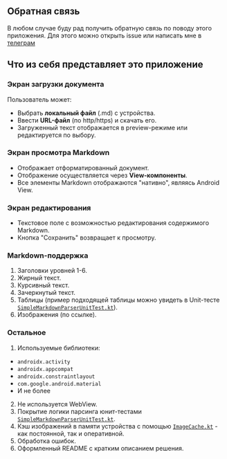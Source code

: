 ## Обратная связь
В любом случае буду рад получить обратную связь по поводу этого приложения. Для этого можно открыть issue или написать мне в [телеграм](https://t.me/plezhaa)

## Что из себя представляет это приложение

### Экран загрузки документа

Пользователь может:
 - Выбрать **локальный файл** (.md) с устройства.
 - Ввести **URL-файл** (по http/https) и скачать его.
 - Загруженный текст отображается в preview-режиме или редактируется по выбору.

### Экран просмотра Markdown
 - Отображает отформатированный документ.
 - Отображение осуществляется через **View-компоненты**.
 - Все элементы Markdown отображаются "нативно", являясь Android View.

### Экран редактирования

- Текстовое поле с возможностью редактирования содержимого Markdown.
- Кнопка "Сохранить" возвращает к просмотру.

### Markdown-поддержка

1. Заголовки уровней 1-6.
2. Жирный текст.
3. Курсивный текст.
4. Зачеркнутый текст.
5. Таблицы (пример подходящей таблицы можно увидеть в Unit-тесте [`SimpleMarkdownParserUnitTest.kt`](https://github.com/Plezha/MarkdownEditor/blob/main/app/src/test/java/com/plezha/markdowneditor/SimpleMarkdownParserUnitTest.kt)).
6. Изображения (по ссылке).

### Остальное

1. Используемые библиотеки:
  - `androidx.activity`
  - `androidx.appcompat`
  - `androidx.constraintlayout`
  - `com.google.android.material`
  - И не более
2. Не используется WebView.
3. Покрытие логики парсинга юнит-тестами [`SimpleMarkdownParserUnitTest.kt`](https://github.com/Plezha/MarkdownEditor/blob/main/app/src/test/java/com/plezha/markdowneditor/SimpleMarkdownParserUnitTest.kt).
4. Кэш изображений в памяти устройства с помощью [`ImageCache.kt`](https://github.com/Plezha/MarkdownEditor/blob/main/app/src/main/java/com/plezha/markdowneditor/ImageCache.kt) - как постоянной, так и оперативной.
5. Обработка ошибок.
6. Оформленный README с кратким описанием решения.
